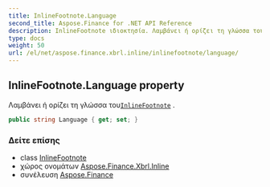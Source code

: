 ```yaml
---
title: InlineFootnote.Language
second_title: Aspose.Finance for .NET API Reference
description: InlineFootnote ιδιοκτησία. Λαμβάνει ή ορίζει τη γλώσσα τουInlineFootnote .
type: docs
weight: 50
url: /el/net/aspose.finance.xbrl.inline/inlinefootnote/language/
---
```

## InlineFootnote.Language property

Λαμβάνει ή ορίζει τη γλώσσα του[`InlineFootnote`](../) .

```csharp
public string Language { get; set; }
```

### Δείτε επίσης

* class [InlineFootnote](../)
* χώρος ονομάτων [Aspose.Finance.Xbrl.Inline](../../inlinefootnote/)
* συνέλευση [Aspose.Finance](../../../)


